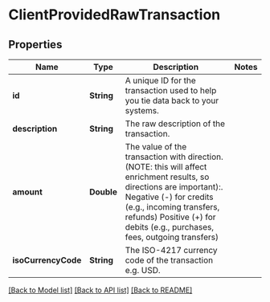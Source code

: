 # ClientProvidedRawTransaction

## Properties
Name | Type | Description | Notes
------------ | ------------- | ------------- | -------------
**id** | **String** | A unique ID for the transaction used to help you tie data back to your systems. | 
**description** | **String** | The raw description of the transaction. | 
**amount** | **Double** | The value of the transaction with direction. (NOTE: this will affect enrichment results, so directions are important):.   Negative (-) for credits (e.g., incoming transfers, refunds)   Positive (+) for debits (e.g., purchases, fees, outgoing transfers) | 
**isoCurrencyCode** | **String** | The ISO-4217 currency code of the transaction e.g. USD. | 

[[Back to Model list]](../README.md#documentation-for-models) [[Back to API list]](../README.md#documentation-for-api-endpoints) [[Back to README]](../README.md)


